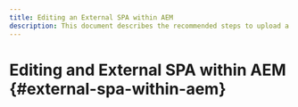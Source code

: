 ```yaml
---
title: Editing an External SPA within AEM
description: This document describes the recommended steps to upload a standalone SPA to an AEM instance, add editable sections of content, and enable authoring.
---
```


# Editing and External SPA within AEM {#external-spa-within-aem}
